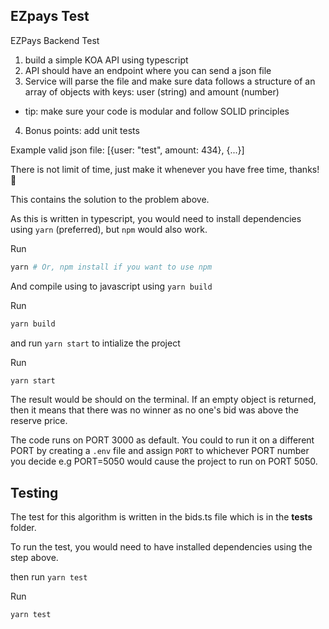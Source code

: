 ## EZpays Test

EZPays Backend Test

1. build a simple KOA API using typescript
2. API should have an endpoint where you can send a json file
3. Service will parse the file and make sure data follows a structure of an array of objects with keys: user (string) and amount (number)
  - tip: make sure your code is modular and follow SOLID principles
4. Bonus points: add unit tests

Example valid json file:
[{user: "test", amount: 434}, {...}]

There is not limit of time, just make it whenever you have free time, thanks! 🚀


This contains the solution to the problem above.

As this is written in typescript, you would need to install dependencies using `yarn` (preferred), but `npm` would also work.

Run

```bash
yarn # Or, npm install if you want to use npm
```

And compile using to javascript using `yarn build`

Run

```bash
yarn build
```

and run `yarn start` to intialize the project

Run

```bash
yarn start
```

The result would be should on the terminal. If an empty object is returned, then it means that there was no winner as no one's bid was above the reserve price.

The code runs on PORT 3000 as default. You could to run it on a different PORT by creating a `.env` file and assign `PORT` to whichever PORT number you decide e.g PORT=5050 would cause the project to run on PORT 5050.


## Testing

The test for this algorithm is written in the bids.ts file which is in the __tests__ folder.

To run the test, you would need to have installed dependencies using the step above.

then run `yarn test`

Run

```bash
yarn test
```
